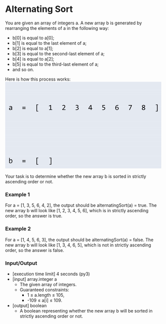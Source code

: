 # Alternating Sort
You are given an array of integers a. A new array b is generated by rearranging the elements of a in the following way:

* b[0] is equal to a[0];
* b[1] is equal to the last element of a;
* b[2] is equal to a[1];
* b[3] is equal to the second-last element of a;
* b[4] is equal to a[2];
* b[5] is equal to the third-last element of a;
* and so on.

Here is how this process works:
![image](example.gif)

Your task is to determine whether the new array b is sorted in strictly ascending order or not.

### Example 1 
For a = [1, 3, 5, 6, 4, 2], the output should be alternatingSort(a) = true.
The new array b will look like [1, 2, 3, 4, 5, 6], which is in strictly ascending order, so the answer is true.

### Example 2
For a = [1, 4, 5, 6, 3], the output should be alternatingSort(a) = false.
The new array b will look like [1, 3, 4, 6, 5], which is not in strictly ascending order, so the answer is false.

### Input/Output

* [execution time limit] 4 seconds (py3)
* [input] array.integer a
    * The given array of integers.
    * Guaranteed constraints:
        * 1 ≤ a.length ≤ 105,
        * -109 ≤ a[i] ≤ 109.
* [output] boolean
    * A boolean representing whether the new array b will be sorted in strictly ascending order or not.